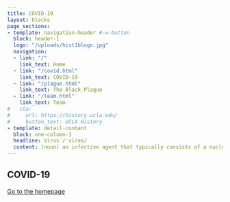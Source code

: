 ```yaml
---
title: COVID-19
layout: blocks
page_sections:
- template: navigation-header #-w-button
  block: header-1
  logo: "/uploads/hist1blogo.jpg" 
  navigation:
  - link: "/"
    link_text: Home
  - link: "/covid.html" 
    link_text: COVID-19
  - link: "/plague.html"
    link_text: The Black Plague
  - link: "/team.html"
    link_text: Team
#   cta:
#     url: https://history.ucla.edu/
#     button_text: UCLA History
- template: detail-content
  block: one-column-1
  headline: Virus /ˈvīrəs/
  content: (noun) an infective agent that typically consists of a nucleic acid molecule in a protein coat, is too small to be seen by light microscopy, and is able to multiply only within the living cells of a host.
---
```

## COVID-19

[Go to the homepage](/ "Back to homepage")
